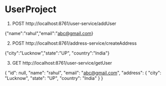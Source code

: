 # UserProject


1) POST 
http://localhost:8761/user-service/addUser

{"name":"rahul","email":"abc@gmail.com}


2) POST http://localhost:8761/address-service/createAddress

{"city":"Lucknow","state":"UP", "country":"India"}


3) GET http://localhost:8761/user-service/getUser

{
"id": null,
"name": "rahul",
"email": "abc@gmail.com",
"address": {
"city": "Lucknow",
"state": "UP",
"country": "India"
}
}

